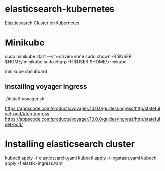 # elasticsearch-kubernetes
Elasticsearch Cluster on Kubernetes

# Minikube

sudo minikube start --vm-driver=none
sudo chown -R $USER $HOME/.minikube
sudo chgrp -R $USER $HOME/.minikube

minikube dashboard

## Installing voyager ingress

./install-voyager.sh

https://appscode.com/products/voyager/10.0.0/guides/ingress/http/statefulset-pod/#tcp-ingress
https://appscode.com/products/voyager/10.0.0/guides/ingress/http/statefulset-pod/


# Installing elasticsearch cluster
kubectl apply -f elasticsearch.yaml
kubectl apply -f logstash.yaml
kubectl apply -f elastic-ingress.yaml

